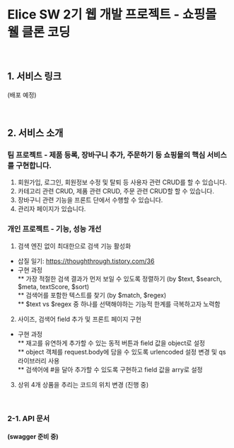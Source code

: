 # Elice SW 2기 웹 개발 프로젝트 - 쇼핑몰 웰 클론 코딩

<br />

## 1. 서비스 링크

(배포 예정)

<br />

## 2. 서비스 소개

### 팀 프로젝트 - 제품 등록, 장바구니 추가, 주문하기 등 쇼핑몰의 핵심 서비스를 구현합니다. 
1. 회원가입, 로그인, 회원정보 수정 및 탈퇴 등 사용자 관련 CRUD를 할 수 있습니다.
2. 카테고리 관련 CRUD, 제품 관련 CRUD, 주문 관련 CRUD할 할 수 있습니다.
3. 장바구니 관련 기능을 프론트 단에서 수행할 수 있습니다.  
4. 관리자 페이지가 있습니다.

### 개인 프로젝트 - 기능, 성능 개선
1. 검색 엔진 없이 최대한으로 검색 기능 활성화
 - 삽질 일기: https://thoughthrough.tistory.com/36
 - 구현 과정
   <br>
   ** 가장 적절한 검색 결과가 먼저 보일 수 있도록 정렬하기 (by $text, $search, $meta, textScore, $sort)
   <br>
   ** 검색어를 포함한 텍스트를 찾기 (by $match, $regex)
   <br>
   ** $text vs $regex 중 하나를 선택해야하는 기능적 한계를 극복하고자 노력함
   <br>

2. 사이즈, 검색어 field 추가 및 프론트 페이지 구현
  - 구현 과정
    <br>
    ** 재고를 유연하게 추가할 수 있는 동적 버튼과 field 값을 object로 설정
    <br>
    ** object 객체를 request.body에 담을 수 있도록 urlencoded 설정 변경 및 qs 라이브러리 사용
    <br>
    ** 검색어에 #을 달아 추가할 수 있도록 구현하고 field 값을 arry로 설정
    
3. 상위 4개 상품을 추리는 코드의 위치 변경 (진행 중)

<br />

### 2-1. API 문서

#### (swagger 준비 중)

<br />

